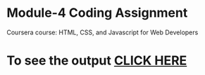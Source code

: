 # Module-4 Coding Assignment

Coursera course: HTML, CSS, and Javascript for Web Developers

# To see the output [CLICK HERE](https://lokeshreddykayam.github.io/module4/index.html)
